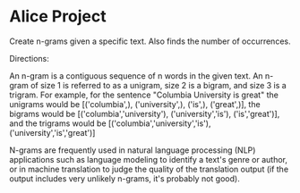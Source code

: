 # Alice Project

Create n-grams given a specific text. Also finds the number of occurrences.

Directions: 

An n-gram is a contiguous sequence of n words in the given text. An n-gram of size 1 is referred to as a unigram, size 2 is a bigram, and size 3 is a trigram. For example, for the sentence "Columbia University is great" the unigrams would be
[('columbia',), ('university',), ('is',), ('great',)], 
the bigrams would be
[('columbia','university'), ('university','is'), ('is','great')], 
and the trigrams would be 
[('columbia','university','is'), ('university','is','great')]

N-grams are frequently used in natural language processing (NLP) applications such as language modeling to identify a text's genre or author, or in machine translation to judge the quality of the translation output (if the output includes very unlikely n-grams, it's probably not good).
